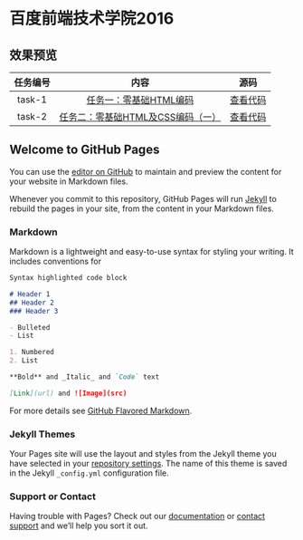 # 百度前端技术学院2016
## 效果预览
|任务编号|内容|源码|
|:-----:|:-------:|:-------:|
|task-1|[任务一：零基础HTML编码](https://jjwjack.github.io/baidu_ife/task-1/index.html)|[查看代码](https://github.com/jjwjack/baidu_ife)|
|task-2|[任务二：零基础HTML及CSS编码（一）](https://jjwjack.github.io/baidu_ife/task-2/index.html)|[查看代码](https://github.com/jjwjack/baidu_ife)|







## Welcome to GitHub Pages

You can use the [editor on GitHub](https://github.com/jjwjack/baidu_ife/edit/master/README.md) to maintain and preview the content for your website in Markdown files.

Whenever you commit to this repository, GitHub Pages will run [Jekyll](https://jekyllrb.com/) to rebuild the pages in your site, from the content in your Markdown files.

### Markdown

Markdown is a lightweight and easy-to-use syntax for styling your writing. It includes conventions for

```markdown
Syntax highlighted code block

# Header 1
## Header 2
### Header 3

- Bulleted
- List

1. Numbered
2. List

**Bold** and _Italic_ and `Code` text

[Link](url) and ![Image](src)
```

For more details see [GitHub Flavored Markdown](https://guides.github.com/features/mastering-markdown/).

### Jekyll Themes

Your Pages site will use the layout and styles from the Jekyll theme you have selected in your [repository settings](https://github.com/jjwjack/baidu_ife/settings). The name of this theme is saved in the Jekyll `_config.yml` configuration file.

### Support or Contact

Having trouble with Pages? Check out our [documentation](https://help.github.com/categories/github-pages-basics/) or [contact support](https://github.com/contact) and we’ll help you sort it out.
